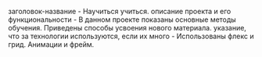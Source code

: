 заголовок-название - Научиться учиться.
описание проекта и его функциональности - В данном проекте показаны основные методы обучения. Приведены способы усвоения нового материала.
указание, что за технологии используются, если их много - Использованы флекс и грид. Анимации и фрейм.